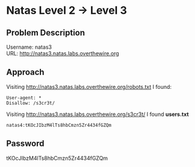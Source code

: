 # Natas Level 2 → Level 3
## Problem Description
Username: natas3 <br>
URL: http://natas3.natas.labs.overthewire.org
## Approach
Visiting http://natas3.natas.labs.overthewire.org/robots.txt I found:

```
User-agent: *
Disallow: /s3cr3t/

```

Visiting http://natas3.natas.labs.overthewire.org/s3cr3t/ I found **users.txt**

```
natas4:tKOcJIbzM4lTs8hbCmzn5Zr4434fGZQm
```

## Password
tKOcJIbzM4lTs8hbCmzn5Zr4434fGZQm
